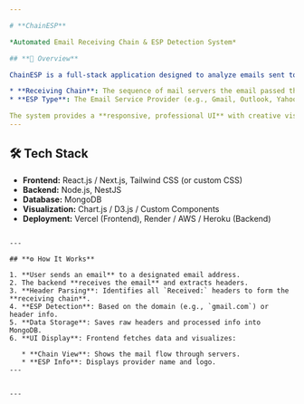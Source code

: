 ```yaml
---

# **ChainESP**

*Automated Email Receiving Chain & ESP Detection System*

## **📌 Overview**

ChainESP is a full-stack application designed to analyze emails sent to the system and extract critical information such as:

* **Receiving Chain**: The sequence of mail servers the email passed through before reaching the inbox.
* **ESP Type**: The Email Service Provider (e.g., Gmail, Outlook, Yahoo).

The system provides a **responsive, professional UI** with creative visualizations and a **robust backend** for accurate analysis and storage.
---
```


## **🛠 Tech Stack**

* **Frontend:** React.js / Next.js, Tailwind CSS (or custom CSS)
* **Backend:** Node.js, NestJS
* **Database:** MongoDB
* **Visualization:** Chart.js / D3.js / Custom Components
* **Deployment:** Vercel (Frontend), Render / AWS / Heroku (Backend)

```

---

## **⚙️ How It Works**

1. **User sends an email** to a designated email address.
2. The backend **receives the email** and extracts headers.
3. **Header Parsing**: Identifies all `Received:` headers to form the **receiving chain**.
4. **ESP Detection**: Based on the domain (e.g., `gmail.com`) or header info.
5. **Data Storage**: Saves raw headers and processed info into MongoDB.
6. **UI Display**: Frontend fetches data and visualizes:

   * **Chain View**: Shows the mail flow through servers.
   * **ESP Info**: Displays provider name and logo.
---


---


 
